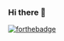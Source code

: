 ### Hi there 👋
[![forthebadge](https://forthebadge.com/images/badges/made-with-crayons.svg)](https://forthebadge.com)



<!--
**wycliffe-BI/wycliffe-BI** is a ✨ _special_ ✨ repository because its `README.md` (this file) appears on your GitHub profile.

Here are some ideas to get you started:

- 🔭 I’m currently working on ...
- 🌱 I’m currently learning ...
- 👯 I’m looking to collaborate on ...
- 🤔 I’m looking for help with ...
- 💬 Ask me about ...
- 📫 How to reach me: ...
- 😄 Pronouns: ...
- ⚡ Fun fact: ...
-->
